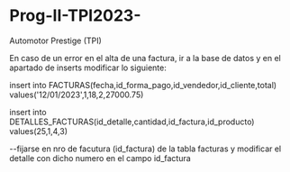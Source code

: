 # Prog-II-TPI2023-
Automotor Prestige (TPI)

En caso de un error en el alta de una factura, ir a la base de datos y en el apartado de inserts modificar lo siguiente:

insert into FACTURAS(fecha,id_forma_pago,id_vendedor,id_cliente,total) values('12/01/2023',1,18,2,27000.75)

insert into DETALLES_FACTURAS(id_detalle,cantidad,id_factura,id_producto) values(25,1,4,3) 

--fijarse en nro de facutura (id_factura) de la tabla facturas y modificar el detalle con dicho numero en el campo id_factura 
